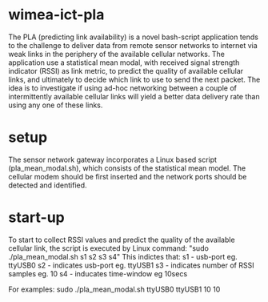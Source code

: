 # wimea-ict-pla
The PLA (predicting link availability) is a novel bash-script application tends to the challenge to deliver data from remote sensor networks to
internet via weak links in the periphery of the available cellular networks.
The application use a statistical mean modal, with received signal strength indicator (RSSI) as link metric, to predict the quality of available cellular links, and ultimately to decide which link to use to send the next packet.
The idea is to investigate if using ad-hoc networking between a couple of intermittently available cellular links will yield a better data delivery rate than using any one of these links.

# setup
The sensor network gateway incorporates a Linux based script (pla_mean_modal.sh), which consists of the statistical mean model.
The cellular modem should be first inserted and the network ports should be detected and identified.

# start-up
To start to collect RSSI values and predict the quality of the available cellular link, the script is executed by
Linux command: "sudo ./pla_mean_modal.sh s1 s2 s3 s4"
This indictes that:
s1 - usb-port eg. ttyUSB0 
s2 - indicates usb-port eg. ttyUSB1
s3 - indicates number of RSSI samples eg. 10
s4 - inducates time-window eg 10secs

For examples: sudo ./pla_mean_modal.sh ttyUSB0 ttyUSB1 10 10 
